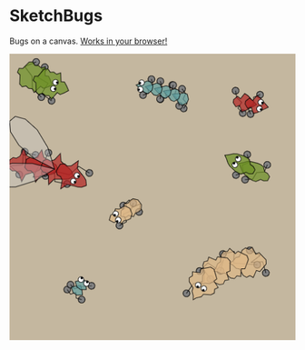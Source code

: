 # SketchBugs
Bugs on a canvas. [Works in your browser!](https://jobtalle.com/SketchBugs/)

![alt text](preview.png "Bugs")